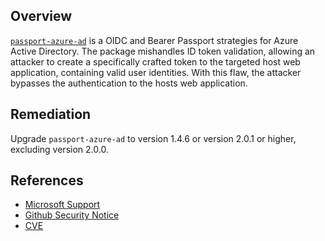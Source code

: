 ## Overview
[`passport-azure-ad`](https://www.npmjs.com/package/passport-azure-ad) is a OIDC and Bearer Passport strategies for Azure Active Directory.
The package mishandles ID token validation, allowing an attacker to create a specifically crafted token to the targeted host web application, containing valid user identities. With this flaw, the attacker bypasses the authentication to the hosts web application.


## Remediation
Upgrade `passport-azure-ad` to version 1.4.6 or version 2.0.1 or higher, excluding version 2.0.0.


## References
- [Microsoft Support](https://support.microsoft.com/en-us/kb/3187742)
- [Github Security Notice]( https://github.com/AzureAD/passport-azure-ad/blob/master/SECURITY-NOTICE.MD)
- [CVE](http://cve.mitre.org/cgi-bin/cvename.cgi?name=CVE-2016-7191)
